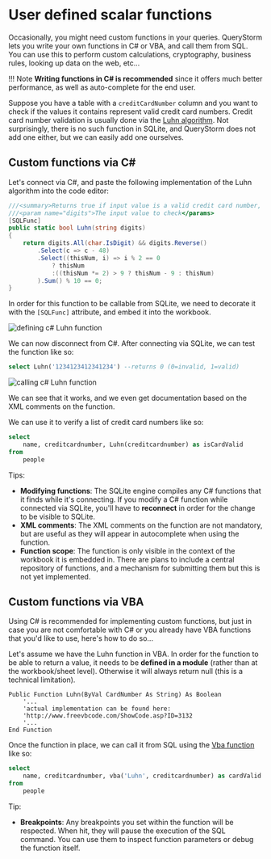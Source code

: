 # User defined scalar functions

Occasionally, you might need custom functions in your queries. QueryStorm lets you write your own functions in C# or VBA, and call them from SQL. You can use this to perform custom calculations, cryptography, business rules, looking up data on the web, etc...

!!! Note
	**Writing functions in C# is recommended** since it offers much better performance, as well as auto-complete for the end user.

Suppose you have a table with a `creditCardNumber` column and you want to check if the values it contains represent valid credit card numbers. Credit card number validation is usually done via the [Luhn algorithm](https://en.wikipedia.org/wiki/Luhn_algorithm). Not surprisingly, there is no such function in SQLite, and QueryStorm does not add one either, but we can easily add one ourselves.

## Custom functions via C# #

Let's connect via C#, and paste the following implementation of the Luhn algorithm into the code editor:

```csharp
///<summary>Returns true if input value is a valid credit card number, otherwise returns false.</summary>
///<param name="digits">The input value to check</params>
[SQLFunc]
public static bool Luhn(string digits)
{
    return digits.All(char.IsDigit) && digits.Reverse()
        .Select(c => c - 48)
        .Select((thisNum, i) => i % 2 == 0
            ? thisNum
            :((thisNum *= 2) > 9 ? thisNum - 9 : thisNum)
        ).Sum() % 10 == 0;
}
```  
In order for this function to be callable from SQLite, we need to decorate it with the `[SQLFunc]` attribute, and embed it into the workbook. 

![defining c# Luhn function](https://www.querystorm.com/Downloads/Images/cs_luhn_def.png "defining c# Luhn function")

We can now disconnect from C#. After connecting via SQLite, we can test the function like so:
``` sql
select Luhn('1234123412341234') --returns 0 (0=invalid, 1=valid)
```
![calling c# Luhn function](https://www.querystorm.com/Downloads/Images/cs_luhn_call.png "calling c# Luhn function")

We can see that it works, and we even get documentation based on the XML comments on the function.

We can use it to verify a list of credit card numbers like so:

```sql
select 
	name, creditcardnumber, Luhn(creditcardnumber) as isCardValid 
from 
	people
``` 

Tips:

- **Modifying functions**: The SQLite engine compiles any C# functions that it finds while it's connecting. If you modify a C# function while connected via SQLite, you'll have to **reconnect** in order for the change to be visible to SQLite.
- **XML comments**: The XML comments on the function are not mandatory, but are useful as they will appear in autocomplete when using the function.
- **Function scope**: The function is only visible in the context of the workbook it is embedded in. There are plans to include a central repository of functions, and a mechanism for submitting them but this is not yet implemented.



## Custom functions via VBA

Using C# is recommended for implementing custom functions, but just in case you are not comfortable with C# or you already have VBA functions that you'd like to use, here's how to do so...

Let's assume we have the Luhn function in VBA. In order for the function to be able to return a value, it needs to be **defined in a module** (rather than at the workbook/sheet level). Otherwise it will always return null (this is a technical limitation).

```VB
Public Function Luhn(ByVal CardNumber As String) As Boolean
	'...
	'actual implementation can be found here: 
	'http://www.freevbcode.com/ShowCode.asp?ID=3132
	'...       
End Function
```

Once the function in place, we can call it from SQL using the [Vba function](./sqlite_functions/#vba) like so:

```sql
select 
	name, creditcardnumber, vba('Luhn', creditcardnumber) as cardValid 
from 
	people
```

Tip:

- **Breakpoints**: Any breakpoints you set within the function will be respected. When hit, they will pause the execution of the SQL command. You can use them to inspect function parameters or debug the function itself. 